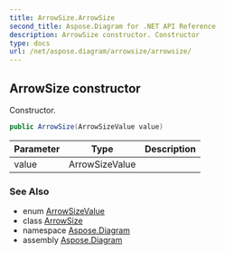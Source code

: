 ```yaml
---
title: ArrowSize.ArrowSize
second_title: Aspose.Diagram for .NET API Reference
description: ArrowSize constructor. Constructor
type: docs
url: /net/aspose.diagram/arrowsize/arrowsize/
---
```

## ArrowSize constructor

Constructor.

```csharp
public ArrowSize(ArrowSizeValue value)
```

| Parameter | Type | Description |
| --- | --- | --- |
| value | ArrowSizeValue |  |

### See Also

* enum [ArrowSizeValue](../../arrowsizevalue/)
* class [ArrowSize](../)
* namespace [Aspose.Diagram](../../arrowsize/)
* assembly [Aspose.Diagram](../../../)


